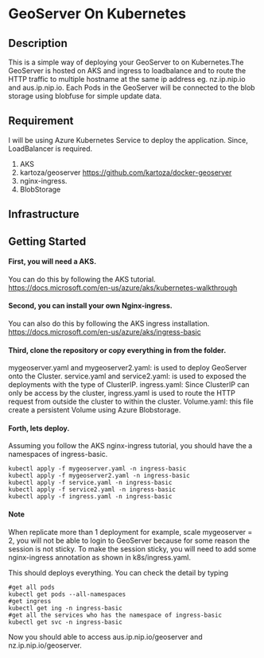 # GeoServer On Kubernetes 
## Description

This is a simple way of deploying your GeoServer to on Kubernetes.The GeoServer is hosted on 
AKS and ingress to loadbalance and to route the HTTP traffic to multiple hostname at 
the same ip address eg. nz.ip.nip.io and aus.ip.nip.io. Each Pods in the GeoServer will be 
connected to the blob storage using blobfuse for simple update data.  

## Requirement
I will be using Azure Kubernetes Service to deploy the application. Since, LoadBalancer is required.
1. AKS
2. kartoza/geoserver https://github.com/kartoza/docker-geoserver
3. nginx-ingress.
4. BlobStorage
## Infrastructure


## Getting Started
#### First, you will need a AKS. 
You can do this by following the AKS tutorial.
https://docs.microsoft.com/en-us/azure/aks/kubernetes-walkthrough

#### Second, you can install your own Nginx-ingress.
You can also do this by following the AKS ingress installation. 
https://docs.microsoft.com/en-us/azure/aks/ingress-basic

#### Third, clone the repository or copy everything in from the folder.
mygeoserver.yaml and mygeoserver2.yaml: is used to deploy GeoServer onto the Cluster. 
service.yaml and service2.yaml: is used to exposed the deployments with the type of ClusterIP.
ingress.yaml: Since ClusterIP can only be access by the cluster, ingress.yaml is used to route 
the HTTP request from outside the cluster to within the cluster. 
Volume.yaml: this file create a persistent Volume using Azure Blobstorage.

#### Forth, lets deploy.
Assuming you follow the AKS nginx-ingress tutorial, you should have the a namespaces of 
ingress-basic.
```
kubectl apply -f mygeoserver.yaml -n ingress-basic
kubectl apply -f mygeoserver2.yaml -n ingress-basic
kubectl apply -f service.yaml -n ingress-basic
kubectl apply -f service2.yaml -n ingress-basic
kubectl apply -f ingress.yaml -n ingress-basic
```
#### Note
When replicate more than 1 deployment for example, scale mygeoserver = 2, you will not be able 
to login to GeoServer because for some reason the session is not sticky. To make the session 
sticky, you will need to add some nginx-ingress annotation as shown in k8s/ingress.yaml. 

This should deploys everything. You can check the detail by typing
```
#get all pods
kubectl get pods --all-namespaces
#get ingress
kubectl get ing -n ingress-basic
#get all the services who has the namespace of ingress-basic 
kubectl get svc -n ingress-basic
```
Now you should able to access aus.ip.nip.io/geoserver and nz.ip.nip.io/geoserver.

